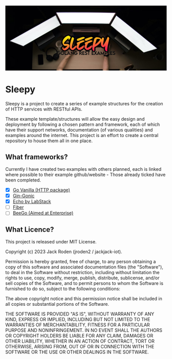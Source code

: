 ![enter image description here](1695680188215.jpeg)
# Sleepy
Sleepy is a project to create a series of example structures for the creation of HTTP services with RESTful APIs.

These example template/structures will allow the easy design and deployment by following a chosen pattern and framework, each of which have their support networks, documentation (of various qualities) and examples around the internet. This project is an effort to create a central repository to house them all in one place.

## What frameworks?
Currently I have created two examples with others planned, each is linked where possible to their example github/website - Those already ticked have been completed.
 - [x] [Go Vanilla (HTTP package)](https://cs.opensource.google/go/go)
 - [x] [Gin-Gonic](https://github.com/gin-gonic/gin)
 - [x] [Echo by LabStack](https://github.com/labstack/echo)
 - [ ] [Fiber](https://github.com/gofiber/fiber)
 - [ ] [BeeGo (Aimed at Enterprise)](https://github.com/beego/beego)

## What Licence?
This project is released under MIT License.

Copyright (c) 2023 Jack Roden (jroden2 / jackjack-iot).

Permission is hereby granted, free of charge, to any person obtaining a copy
of this software and associated documentation files (the "Software"), to deal
in the Software without restriction, including without limitation the rights
to use, copy, modify, merge, publish, distribute, sublicense, and/or sell
copies of the Software, and to permit persons to whom the Software is
furnished to do so, subject to the following conditions:

The above copyright notice and this permission notice shall be included in all
copies or substantial portions of the Software.

THE SOFTWARE IS PROVIDED "AS IS", WITHOUT WARRANTY OF ANY KIND, EXPRESS OR
IMPLIED, INCLUDING BUT NOT LIMITED TO THE WARRANTIES OF MERCHANTABILITY,
FITNESS FOR A PARTICULAR PURPOSE AND NONINFRINGEMENT. IN NO EVENT SHALL THE
AUTHORS OR COPYRIGHT HOLDERS BE LIABLE FOR ANY CLAIM, DAMAGES OR OTHER
LIABILITY, WHETHER IN AN ACTION OF CONTRACT, TORT OR OTHERWISE, ARISING FROM,
OUT OF OR IN CONNECTION WITH THE SOFTWARE OR THE USE OR OTHER DEALINGS IN THE SOFTWARE.
